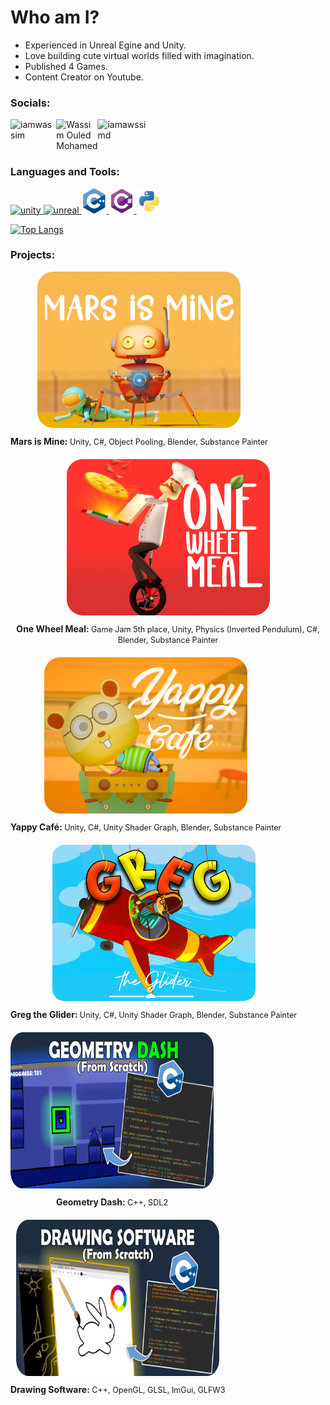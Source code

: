 # **Who am I?**

- Experienced in Unreal Egine and Unity.
- Love building cute virtual worlds filled with imagination.
- Published 4 Games.
- Content Creator on Youtube.

<h3 align="left">Socials:</h3>
<div style="display: flex; justify-content: space-between; width: 160px;">
  <a href="https://www.youtube.com/channel/UC2QMwZIIqTGPIH0ZSqWJ1EQ" target="_blank" style="text-decoration: none;">
    <img src="https://upload.wikimedia.org/wikipedia/commons/thumb/f/fc/YouTube_play_button_square_%282013-2017%29.svg/2048px-YouTube_play_button_square_%282013-2017%29.svg.png" alt="iamwassim" style="width: 30px; height: 30px; object-fit: contain;" />
  </a>
  <a href="https://www.linkedin.com/in/wassim-ouled-mohamed/" target="_blank" style="text-decoration: none;">
    <img src="https://upload.wikimedia.org/wikipedia/commons/thumb/8/81/LinkedIn_icon.svg/2048px-LinkedIn_icon.svg.png" alt="Wassim Ouled Mohamed" style="width: 30px; height: 30px; object-fit: contain;" />
  </a>
  <a href="mailto:wassimcontact@proton.me" target="_blank" style="text-decoration: none;">
    <img src="https://static.vecteezy.com/system/resources/previews/013/948/544/non_2x/gmail-logo-on-transparent-white-background-free-vector.jpg" alt="iamawssimd" style="width: 30px; height: 30px; object-fit: contain;" />
  </a>
  <a href="https://iamwassim.itch.io" target="_blank" style="text-decoration: none;">
    <img src="https://github.com/itchio/itch/blob/master/src/static/images/logos/itchio-textless-pink.svg" alt="Wassim Ouled Mohamed" style="width: 30px; height: 30px; object-fit: contain;" />
  </a>
</div>

<h3 align="left">Languages and Tools:</h3>
<p align="left"> 
  <a href="https://unity.com/" target="_blank" rel="noreferrer"> 
    <img src="https://static.wikia.nocookie.net/logopedia/images/c/ce/Unity_%28Icon%29.svg/revision/latest?cb=20210722101017" alt="unity" width="40" height="40"/> 
  </a> 
  <a href="https://unrealengine.com/" target="_blank" rel="noreferrer"> 
    <img src="https://cdn2.steamgriddb.com/logo_thumb/598fb37d8e3a1f127b3ba7700febc92e.png" alt="unreal" width="40" height="40"/> 
  </a> 
  <a href="https://www.w3schools.com/cpp/" target="_blank" rel="noreferrer"> 
    <img src="https://raw.githubusercontent.com/devicons/devicon/master/icons/cplusplus/cplusplus-original.svg" alt="cplusplus" width="40" height="40"/> 
  </a> 
  <a href="https://www.w3schools.com/cs/" target="_blank" rel="noreferrer"> 
    <img src="https://raw.githubusercontent.com/devicons/devicon/master/icons/csharp/csharp-original.svg" alt="csharp" width="40" height="40"/> 
  </a> 
  <a href="https://www.python.org" target="_blank" rel="noreferrer"> 
    <img src="https://raw.githubusercontent.com/devicons/devicon/master/icons/python/python-original.svg" alt="python" width="40" height="40"/> 
  </a> 
</p>

[![Top Langs](https://github-readme-stats.vercel.app/api/top-langs/?username=wassimcodes&layout=compact)](https://github.com/wassimcodes/github-readme-stats)

<h3 align="left">Projects:</h3>
<div style="display: flex; flex-wrap: wrap; gap: 10px; text-align: center;">
  <div>
    <a href="https://iamwassim.itch.io/mars-is-mine" target="_blank">
      <img src="https://github.com/wassimcodes/wassimcodes/blob/main/Resources/GameCover2-modified.png" alt="Mars is Mine" width="325" height="250" />
    </a>
    <h4 style="margin: 10px 0; font-weight: bold;">
      <a href="https://www.youtube.com/watch?v=Ml2q4YCBoD0" target="_blank" style="color: inherit; text-decoration: none;">
        Mars is Mine:
      </a>
      <span style="font-weight: normal; font-size: 0.9em;">Unity, C#, Object Pooling, Blender, Substance Painter</span>
    </h4>
  </div>
<div style="display: flex; flex-wrap: wrap; gap: 10px; text-align: center;">
  <div>
    <a href="https://iamwassim.itch.io/one-wheel-meal" target="_blank">
      <img src="https://github.com/wassimcodes/wassimcodes/blob/main/Resources/GameCover-modifsied.png?raw=true" alt="One Wheel Meal" width="325" height="250" />
    </a>
    <h4 style="margin: 10px 0; font-weight: bold;">
      <a href="https://www.youtube.com/watch?v=Ml2q4YCBoD0" target="_blank" style="color: inherit; text-decoration: none;">
        One Wheel Meal:
      </a>
      <span style="font-weight: normal; font-size: 0.9em;">Game Jam 5th place, Unity, Physics (Inverted Pendulum), C#, Blender, Substance Painter</span>
    </h4>
  </div>
  <div>
<div style="display: flex; flex-wrap: wrap; gap: 10px; text-align: center;">
  <div>
    <a href="https://iamwassim.itch.io/yappy-cafe" target="_blank">
      <img src="https://github.com/wassimcodes/wassimcodes/blob/main/Resources/GameCover-modified.png?raw=true" alt="Yappy Café" width="325" height="250" />
    </a>
    <h4 style="margin: 10px 0; font-weight: bold;">
      <a href="https://www.youtube.com/watch?v=qsBg2C9WxvI&t=71s" target="_blank" style="color: inherit; text-decoration: none;">
        Yappy Café:
      </a>
      <span style="font-weight: normal; font-size: 0.9em;">Unity, C#, Unity Shader Graph, Blender, Substance Painter</span>
    </h4>
  </div>
  <div>
    <a href="https://iamwassim.itch.io/greg-the-glider" target="_blank">
      <img src="https://github.com/wassimcodes/wassimcodes/blob/main/Resources/GregCover2-modified.png?raw=true" alt="Greg the Glider" width="325" height="250" />
    </a>
    <h4 style="margin: 10px 0; font-weight: bold;">
      <a href="https://www.youtube.com/watch?v=KnFYA8NfXVk&list=PLXotmHPNCH9GFyoc5IPSzl7o6_EGwVrfi" target="_blank" style="color: inherit; text-decoration: none;">
        Greg the Glider:
      </a>
      <span style="font-weight: normal; font-size: 0.9em;">Unity, C#, Unity Shader Graph, Blender, Substance Painter</span>
    </h4>
  </div>
  <div>
    <a href="https://www.youtube.com/watch?v=LXDMVYJXyZs" target="_blank">
      <img src="https://github.com/wassimcodes/wassimcodes/blob/main/Resources/GeometryDash111-modified.png" alt="Geometry Dash Tribute" width="325" height="250" />
    </a>
    <h4 style="margin: 10px 0; font-weight: bold;">
      <a href="https://github.com/wassimcodes/GeometryDashSDL2" target="_blank" style="color: inherit; text-decoration: none;">
        Geometry Dash:
      </a>
      <span style="font-weight: normal; font-size: 0.9em;">C++, SDL2</span>
    </h4>
  </div>
  <div>
    <a href="https://www.youtube.com/watch?v=UJ8tBZ8AvoI" target="_blank">
      <img src="https://github.com/wassimcodes/wassimcodes/blob/main/Resources/DrawingSoftware-modified.png" alt="Drawing Software" width="325" height="250" />
    </a>
    <h4 style="margin: 10px 0; font-weight: bold;">
      <a href="https://github.com/wassimcodes/DrawingSoftware" target="_blank" style="color: inherit; text-decoration: none;">
        Drawing Software:
      </a>
      <span style="font-weight: normal; font-size: 0.9em;">C++, OpenGL, GLSL, ImGui, GLFW3</span>
    </h4>
  </div>
</div>
